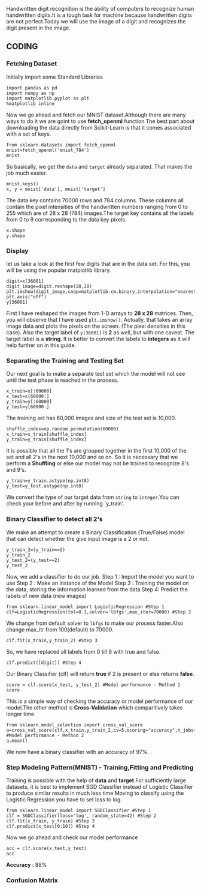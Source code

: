 Handwritten digit recognition is the ability of computers to recognize human handwritten digits.It is a tough task for machine because handwritten digits are not perfect.Today we will use the image of a digit and recognizes the digit present in the image.
## CODING
### Fetching Dataset
Initially import some Standard Libraries

``` 
import pandas as pd
import numpy as np
import matplotlib.pyplot as plt
%matplotlib inline
```
Now we go ahead and fetch our MNIST dataset.Although there are many ways to do it we are goint to use **fetch_openml** function.The best part about downloading the data directly from Scikit-Learn is that it comes associated with a set of keys.

```
from sklearn.datasets import fetch_openml
mnist=fetch_openml('mnist_784')
mnist
```
So basically, we get the `data` and `target` already separated. That makes the job much easier.

```
mnist.keys()
x, y = mnist['data'], mnist['target']
```
The data key contains 70000 rows and 784 columns. These columns all contain the pixel intensities of the handwritten numbers ranging from 0 to 255 which are of 28 x 28 (784) images.The target key contains all the labels from 0 to 9 corresponding to the data key pixels.

```
x.shape
y.shape
```

### Display
let us take a look at the first few digits that are in the data set. For this, you will be using the popular matplotlib library.

```
digit=x[36001]
digit_image=digit.reshape(28,28)
plt.imshow(digit_image,cmap=matplotlib.cm.binary,interpolation="nearest")
plt.axis("off")
y[36001]
```
First I have reshaped the images from 1-D arrays to __28 x 28__ matrices. Then, you will observe that I have used `plt.imshow()`. Actually, that takes an array image data and plots the pixels on the screen. (The pixel densities in this case).
Also the target label of `y[36001]` is __2__ as well, but with one caveat. The target label is a __string__. It is better to convert the labels to __integers__ as it will help further on in this guide.
### Separating the Training and Testing Set
Our next goal is to make a separate test set which the model will not see until the test phase is reached in the process.

```
x_train=x[:60000]
x_test=x[60000:]
y_train=y[:60000]
y_test=y[60000:]
```
The training set has 60,000 images and size of the test set is 10,000.
```
shuffle_index=np.random.permutation(60000)
x_train=x_train[shuffle_index]
y_train=y_train[shuffle_index]
```
It is possible that all the 1's are grouped together in the first 10,000 of the set and all 2's in the next 10,000 and so on. So it is necessary that we perform a __Shuffling__ or else our model may not be trained to recognize 8's and 9's.
```
y_train=y_train.astype(np.int8)
y_test=y_test.astype(np.int8)
```
We convert the type of our target data from `string` to `integer`.You can check your before and after by running `y_train'.
### Binary Classifier to detect all 2's
We make an attempt to create a Binary Classification (True/False) model that can detect whether the give input image is a 2 or not.
```
y_train_2=(y_train==2)
y_train_2
y_test_2=(y_test==2)
y_test_2
```
Now, we add a classifier to do our job.
Step 1 : Import the model you want to use
Step 2 : Make an instance of the Model
Step 3 : Training the model on the data, storing the information learned from the data
Step 4: Predict the labels of new data (new images)
```
from sklearn.linear_model import LogisticRegression #Step 1
clf=LogisticRegression(tol=0.1,solver='lbfgs',max_iter=70000) #Step 2
```
We change from default solver to `lbfgs` to make our process faster.Also change max_itr from 100(default) to 70000.

```
clf.fit(x_train,y_train_2) #Step 3
```
So, we have replaced all labels from 0 till 9 with true and false.

```
clf.predict([digit]) #Step 4
```
Our Binary Classifier (clf) will return __true__ if 2 is present or else returns __false__. 

```
score = clf.score(x_test, y_test_2) #Model performance - Method 1
score
```
This is a simple way of checking the accuracy or model performance of our model.The other method is __Cross-Validation__ which comparitively takes longer time.
```
from sklearn.model_selection import cross_val_score
a=cross_val_score(clf,x_train,y_train_2,cv=5,scoring="accuracy",n_jobs=-1) #Model performance - Method 2
a.mean()
```
We now have a binary classifier with an accuracy of 97%.
### Step Modeling Pattern(MNIST) - Training,Fitting and Predicting
Training is possible with the help of __data__ and __target__.For sufficiently large datasets, it is best to implement SGD Classifier instead of Logistic Classifier to produce similar results in much less time.Moving to classify using the Logistic Regression you have to set loss to log.
```
from sklearn.linear_model import SGDClassifier #Step 1
clf = SGDClassifier(loss='log', random_state=42) #Step 2
clf.fit(x_train, y_train) #Step 3
clf.predict(x_test[0:10]) #Step 4
```
Now we go ahead and check our model performance

```
acc = clf.score(x_test,y_test)
acc
```
__Accuracy__ : 88%

### Confusion Matrix

